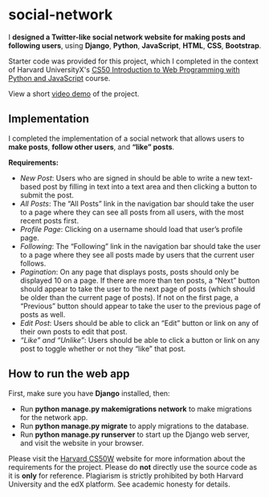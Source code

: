 # social-network
I **designed a Twitter-like social network website for making posts and following users**, using **Django**, **Python**, **JavaScript**, **HTML**, **CSS**, **Bootstrap**.

Starter code was provided for this project, which I completed in the context of Harvard UniversityX's [CS50 Introduction to Web Programming with Python and JavaScript](https://cs50.harvard.edu/web/2020/) course.

View a short [video demo](https://www.youtube.com/watch?v=tSlvI1tTz4Q) of the project.

## Implementation
I completed the implementation of a social network that allows users to **make posts**, **follow other users**, and **“like” posts**. 

**Requirements:**

- *New Post*: Users who are signed in should be able to write a new text-based post by filling in text into a text area and then clicking a button to submit the post.
- *All Posts*: The “All Posts” link in the navigation bar should take the user to a page where they can see all posts from all users, with the most recent posts first.
- *Profile Page*: Clicking on a username should load that user’s profile page. 
- *Following*: The “Following” link in the navigation bar should take the user to a page where they see all posts made by users that the current user follows.
- *Pagination*: On any page that displays posts, posts should only be displayed 10 on a page. If there are more than ten posts, a “Next” button should appear to take the user to the next page of posts (which should be older than the current page of posts). If not on the first page, a “Previous” button should appear to take the user to the previous page of posts as well.
- *Edit Post*: Users should be able to click an “Edit” button or link on any of their own posts to edit that post.
- *“Like” and “Unlike”*: Users should be able to click a button or link on any post to toggle whether or not they “like” that post.



## How to run the web app
First, make sure you have **Django** installed, then:
- Run **python manage.py makemigrations network** to make migrations for the network app.
- Run **python manage.py migrate** to apply migrations to the database.
- Run **python manage.py runserver** to start up the Django web server, and visit the website in your browser. 


Please visit the [Harvard CS50W](https://cs50.harvard.edu/web/2020/projects/4/network/) website for more information about the requirements for the project. Please do **not** directly use the source code as it is **only** for reference. Plagiarism is strictly prohibited by both Harvard University and the edX platform. See academic honesty for details.
